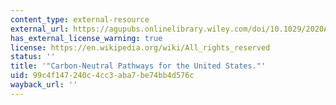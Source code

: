 ```yaml
---
content_type: external-resource
external_url: https://agupubs.onlinelibrary.wiley.com/doi/10.1029/2020AV000284
has_external_license_warning: true
license: https://en.wikipedia.org/wiki/All_rights_reserved
status: ''
title: '"Carbon-Neutral Pathways for the United States."'
uid: 99c4f147-240c-4cc3-aba7-be74bb4d576c
wayback_url: ''
---
```

